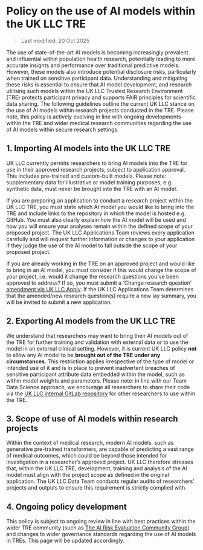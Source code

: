 # Policy on the use of AI models within the UK LLC TRE
>Last modified: 20 Oct 2025

The use of state-of-the-art AI models is becoming increasingly prevalent and influential within population health research, potentially leading to more accurate insights and performance over traditional predictive models. However, these models also introduce potential disclosure risks, particularly when trained on sensitive participant data. Understanding and mitigating these risks is essential to ensure that AI model development, and research utilising such models within the UK LLC Trusted Research Environment (TRE) protects participant privacy and supports FAIR principles for scientific data sharing. The following guidelines outline the current UK LLC stance on the use of AI models within research projects conducted in the TRE. Please note, this policy is actively evolving in line with ongoing developments within the TRE and wider medical research communities regarding the use of AI models within secure research settings.

## 1. Importing AI models into the UK LLC TRE

UK LLC currently permits researchers to bring AI models into the TRE for use in their approved research projects, subject to application approval. This includes pre-trained and custom-built models. Please note: supplementary data for illustrative or model training purposes, e.g. synthetic data, must never be brought into the TRE with an AI model.

If you are preparing an application to conduct a research project within the UK LLC TRE, you must state which AI model you would like to bring into the TRE and include links to the repository in which the model is hosted e.g. GitHub. You must also clearly explain how the AI model will be used and how you will ensure your analyses remain within the defined scope of your proposed project. The UK LLC Applications Team reviews every application carefully and will request further information or changes to your application if they judge the use of the AI model to fall outside the scope of your proposed project.

If you are already working in the TRE on an approved project and would like to bring in an AI model, you must consider if this would change the scope of your project, i.e. would it change the research questions you’ve been approved to address? If so, you must submit a ‘Change research question’ [amendment via UK LLC Apply](https://guidebook.ukllc.ac.uk/docs/user_guide/requestinganamendment#change-research-question). If the UK LLC Applications Team determines that the amended/new research question(s) require a new lay summary, you will be invited to submit a new application.

## 2. Exporting AI models from the UK LLC TRE

We understand that researchers may want to bring their AI models out of the TRE for further training and validation with external data or to use the model in an external clinical setting. However, it is current UK LLC policy **not** to allow any AI model to be **brought out of the TRE under any circumstances**. This restriction applies irrespective of the type of model or intended use of it and is in place to prevent inadvertent breaches of sensitive participant attribute data embedded within the model, such as within model weights and parameters. Please note: in line with our Team Data Science approach, we encourage all researchers to share their code via the [UK LLC internal GitLab repository](https://guidebook.ukllc.ac.uk/docs/user_guide/teamdatascience) for other researchers to use within the TRE.

## 3. Scope of use of AI models within research projects

Within the context of medical research, modern AI models, such as generative pre-trained transformers, are capable of predicting a vast range of medical outcomes, which could be beyond those intended for investigation in a researcher’s approved project. UK LLC therefore stresses that, within the UK LLC TRE, development, training and analysis of the AI model must align with the project scope as defined in the original application. The UK LLC Data Team conducts regular audits of researchers’ projects and outputs to ensure this requirement is strictly complied with.

## 4. Ongoing policy development

This policy is subject to ongoing review in line with best practices within the wider TRE community (such as [The AI Risk Evaluation Community Group](https://dareuk.org.uk/community-groups-listing/ai-risk-evaluation-community-group/)) and changes to wider governance standards regarding the use of AI models in TREs. This page will be updated accordingly.